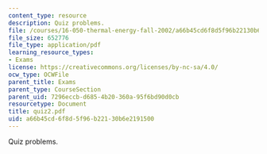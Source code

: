 ```yaml
---
content_type: resource
description: Quiz problems.
file: /courses/16-050-thermal-energy-fall-2002/a66b45cd6f8d5f96b22130b6e2191500_quiz2.pdf
file_size: 652776
file_type: application/pdf
learning_resource_types:
- Exams
license: https://creativecommons.org/licenses/by-nc-sa/4.0/
ocw_type: OCWFile
parent_title: Exams
parent_type: CourseSection
parent_uid: 7296eccb-d685-4b20-360a-95f6bd90d0cb
resourcetype: Document
title: quiz2.pdf
uid: a66b45cd-6f8d-5f96-b221-30b6e2191500
---
```

Quiz problems.